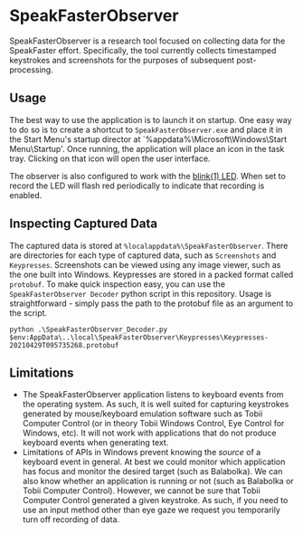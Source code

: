 # SpeakFasterObserver

SpeakFasterObserver is a research tool focused on collecting data for the 
SpeakFaster effort. Specifically, the tool currently collects timestamped 
keystrokes and screenshots for the purposes of subsequent post-processing.

## Usage

The best way to use the application is to launch it on startup. One easy way
to do so is to create a shortcut to `SpeakFasterObserver.exe` and place it in the 
Start Menu's startup director at `%appdata%\Microsoft\Windows\Start Menu\Startup'.
Once running, the application will place an icon in the task tray. Clicking
on that icon will open the user interface.

The observer is also configured to work with the [blink(1) LED](https://www.amazon.com/gp/product/B07Q8944QK). 
When set to record the LED will flash red periodically to indicate that recording is enabled.

## Inspecting Captured Data

The captured data is stored at `%localappdata%\SpeakFasterObserver`. There are directories 
for each type of captured data, such as `Screenshots` and `Keypresses`. Screenshots 
can be viewed using any image viewer, such as the one built into Windows. Keypresses 
are stored in a packed format called `protobuf`. To make quick inspection easy, you can
use the `SpeakFasterObserver Decoder` python script in this repository. Usage is straightforward - 
simply pass the path to the protobuf file as an argument to the script.

```
python .\SpeakFasterObserver_Decoder.py $env:AppData\..\local\SpeakFasterObserver\Keypresses\Keypresses-20210429T095735268.protobuf
```

## Limitations

- The SpeakFasterObserver application listens to keyboard events from the operating system. As such, 
it is well suited for capturing keystrokes generated by mouse/keyboard emulation software 
such as Tobii Computer Control (or in theory Tobii Windows Control, Eye Control for Windows, 
etc). It will not work with applications that do not produce keyboard events when 
generating text. 
- Limitations of APIs in Windows prevent knowing the *source* of a keyboard event in general. 
At best we could monitor which application has focus and monitor the desired target 
(such as Balabolka). We can also know whether an application is running or not (such as 
Balabolka or Tobii Computer Control). However, we cannot be sure that Tobii Computer Control 
generated a given keystroke. As such, if you need to use an input method other than eye 
gaze we request you temporarily turn off recording of data.